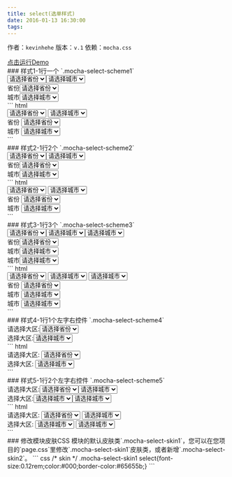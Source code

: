 ```yaml
---
title: select(选单样式)
date: 2016-01-13 16:30:00
tags:
---
```

作者：`kevinhehe`
版本：`v.1`
依赖：`mocha.css`
<div class="demo-qrcode"><a id="QRcode" href="http://tgideas.github.io/mocha/demo/select/demo.html" target="_blank">点击运行Demo</a></div>
### 样式1-1行一个 `.mocha-select-scheme1`
<div class="demo-preview"><div class="box-w320"><div class="mocha-select mocha-select-scheme1 mocha-select-skin1"><select><option value="请选择省份">请选择省份</option></select><select><option value="请选择城市">请选择城市</option></select><div class="mocha-select-panel"><label for="">省份</label><select><option value="请选择省份">请选择省份</option></select></div><div class="mocha-select-panel"><label for="">城市</label><select><option value="请选择城市">请选择城市</option></select></div></div></div>
``` html
<div class="mocha-select mocha-select-scheme1 mocha-select-skin1">
    <select><option value="请选择省份">请选择省份</option></select>
    <select><option value="请选择城市">请选择城市</option></select>
    <div class="mocha-select-panel">
        <label for="">省份</label>
        <select><option value="请选择省份">请选择省份</option></select>
    </div>
    <div class="mocha-select-panel">
        <label for="">城市</label>
        <select><option value="请选择城市">请选择城市</option></select>
    </div>
</div>
```
</div>
### 样式2-1行2个 `.mocha-select-scheme2`
<div class="demo-preview"><div class="box-w320"><div class="mocha-select mocha-select-scheme2 mocha-select-skin1"><select><option value="请选择省份">请选择省份</option></select><select><option value="请选择城市">请选择城市</option></select><div class="mocha-select-panel"><label for="">省份</label><select><option value="请选择省份">请选择省份</option></select></div><div class="mocha-select-panel"><label for="">城市</label><select><option value="请选择城市">请选择城市</option></select></div></div></div>
``` html
<div class="mocha-select mocha-select-scheme2 mocha-select-skin1">
    <select><option value="请选择省份">请选择省份</option></select>
    <select><option value="请选择城市">请选择城市</option></select>
    <div class="mocha-select-panel">
        <label for="">省份</label>
        <select><option value="请选择省份">请选择省份</option></select>
    </div>
    <div class="mocha-select-panel">
        <label for="">城市</label>
        <select><option value="请选择城市">请选择城市</option></select>
    </div>
</div>  
```
</div>
### 样式3-1行3个 `.mocha-select-scheme3`
<div class="demo-preview"><div class="box-w320"><div class="mocha-select mocha-select-scheme3 mocha-select-skin1"><select><option value="请选择省份">请选择省份</option></select><select><option value="请选择城市">请选择城市</option></select><select><option value="请选择城市">请选择城市</option></select><div class="mocha-select-panel"><label for="">省份</label><select><option value="请选择省份">请选择省份</option></select></div><div class="mocha-select-panel"><label for="">城市</label><select><option value="请选择城市">请选择城市</option></select></div><div class="mocha-select-panel"><label for="">城市</label><select><option value="请选择城市">请选择城市</option></select></div></div></div>
``` html
<div class="mocha-select mocha-select-scheme3 mocha-select-skin1">
    <select><option value="请选择省份">请选择省份</option></select>
    <select><option value="请选择城市">请选择城市</option></select>
    <select><option value="请选择城市">请选择城市</option></select>
    <div class="mocha-select-panel">
        <label for="">省份</label>
        <select><option value="请选择省份">请选择省份</option></select>
    </div>
    <div class="mocha-select-panel">
        <label for="">城市</label>
        <select><option value="请选择城市">请选择城市</option></select>
    </div>
    <div class="mocha-select-panel">
        <label for="">城市</label>
        <select><option value="请选择城市">请选择城市</option></select>
    </div>
</div>     
```
</div>
### 样式4-1行1个左字右控件 `.mocha-select-scheme4`
<div class="demo-preview"><div class="box-w320"><div class="mocha-select mocha-select-scheme4 mocha-select-skin1"><div class="mocha-select-panel"><label for="">请选择大区:</label><select><option value="请选择省份">请选择省份</option></select></div><div class="mocha-select-panel"><label for="">选择大区:</label><select><option value="请选择城市">请选择城市</option></select></div></div></div>
``` html
<div class="mocha-select mocha-select-scheme4 mocha-select-skin1">
    <div class="mocha-select-panel">
        <label for="">请选择大区:</label>
        <select><option value="请选择省份">请选择省份</option></select>
    </div>
    <div class="mocha-select-panel">
        <label for="">选择大区:</label>
        <select><option value="请选择城市">请选择城市</option></select>
    </div>
</div>    
```
</div>
### 样式5-1行2个左字右控件 `.mocha-select-scheme5`
<div class="demo-preview"><div class="box-w320"><div class="mocha-select mocha-select-scheme5 mocha-select-skin1"><div class="mocha-select-panel"><label for="">请选择大区:</label><select><option value="请选择省份">请选择省份</option></select><select><option value="请选择城市">请选择城市</option></select></div><div class="mocha-select-panel"><label for="">选择大区:</label><select><option value="请选择城市">请选择城市</option></select><select><option value="请选择城市">请选择城市</option></select></div></div> </div>
``` html
<div class="mocha-select mocha-select-scheme5 mocha-select-skin1">
    <div class="mocha-select-panel">
        <label for="">请选择大区:</label>
        <select><option value="请选择省份">请选择省份</option></select>
        <select><option value="请选择城市">请选择城市</option></select>
    </div>
    <div class="mocha-select-panel">
        <label for="">选择大区:</label>
        <select><option value="请选择城市">请选择城市</option></select>
        <select><option value="请选择城市">请选择城市</option></select>
    </div>
</div>   
```
</div>
### 修改模块皮肤CSS 
模块的默认皮肤类`.mocha-select-skin1`，您可以在您项目的`page.css`里修改`.mocha-select-skin1`皮肤类，或者新增`.mocha-select-skin2`。
``` css
/* skin */
.mocha-select-skin1 select{font-size:0.12rem;color:#000;border-color:#65655b;}
```